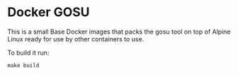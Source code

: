 # Docker GOSU

This is a small Base Docker images that packs the gosu tool on top of Alpine Linux ready for use by other containers to use.

To build it run:
```
make build
```
